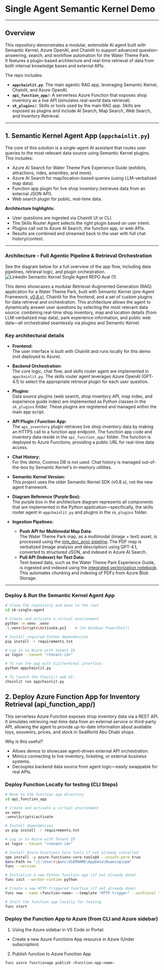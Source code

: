 # Single Agent Semantic Kernel Demo 
---

## Overview

This repository demonstrates a modular, extensible AI agent built with Semantic Kernel, Azure OpenAI, and Chainlit to support advanced question-answering, search, and workflow automation for the Water Theme Park.  
It features a plugin-based architecture and real-time retrieval of data from both internal knowledge bases and external APIs.

The repo includes:
- **`appchainlit.py`**: The main agentic RAG app, leveraging Semantic Kernel, Chainlit, and Azure OpenAI.
- **`api_function_app/`**: A serverless Azure Function that exposes shop inventory as a live API (simulates real-world data retrieval).
- **`sk_plugins/`**: Skills or tools used by the main RAG app. Skills are exposed as plugins and include AI Search, Map Search, Web Search, and Inventory Retrieval. 
---

## 1. Semantic Kernel Agent App (`appchainlit.py`)

The core of this solution is a single-agent AI assistant that routes user queries to the most relevant data source using Semantic Kernel plugins.  
This includes:

- Azure AI Search for Water Theme Park Experience Guide (exhibits, attractions, rides, amenities, and more).
- Azure AI Search for map/location-based queries (using LLM-verbalized map data).
- Function app plugin for live shop inventory (retrieves data from an external JSON API).
- Web search plugin for public, real-time data.

**Architecture highlights:**
- User questions are ingested via Chainlit UI or CLI.
- The Skills Router Agent selects the right plugin based on user intent.
- Plugins call out to Azure AI Search, the function app, or web APIs.
- Results are combined and streamed back to the user with full chat history/context.

---

### Architecture - Full Agentic Pipeline & Retrieval Orchestration 
See the diagram below for a full overview of the app flow, including data pipelines, retrieval logic, and plugin orchestration.
![LinkedIn Semantic Kernel Single Agent REPO Aval (1)](https://github.com/user-attachments/assets/ecb61f50-ea84-492e-a285-d09069c68808)

This demo showcases a modular Retrieval-Augmented Generation (RAG) application for a Water Theme Park, built with Semantic Kernel (pre-Agent Framework, [v0.8.x](https://github.com/microsoft/semantic-kernel/releases/tag/0.8.7)), Chainlit for the frontend, and a set of custom plugins for data retrieval and orchestration.
This architecture allows the agent to dynamically answer user questions by selecting the most relevant data source: combining real-time shop inventory, map and location details (from LLM-verbalized map data), park experience information, and public web data—all orchestrated seamlessly via plugins and Semantic Kernel.

### Key architectural details

- **Frontend:**  
  The user interface is built with Chainlit and runs locally for this demo (not deployed to Azure).

- **Backend Orchestration:**  
  The core logic, chat flow, and skills router agent are implemented in `appchainlit.py`. The skills router agent leverages Azure OpenAI (GPT-4.1) to select the appropriate retrieval plugin for each user question.

- **Plugins:**  
  Data source plugins (web search, shop inventory API, map index, and experience guide index) are implemented as Python classes in the `sk_plugins` folder. These plugins are registered and managed within the main app script.

- **API Plugin / Function App:**  
  The `api_inventory` plugin retrieves live shop inventory data by making an HTTPS call to a function app endpoint. The function app code and inventory data reside in the `api_function_app/` folder. The function is deployed to Azure Functions, providing a public URL for real-time data access.

- **Chat History:**  
  For this demo, Cosmos DB is not used. Chat history is managed out-of-the-box by Semantic Kernel's in-memory utilities.

- **Semantic Kernel Version:**  
  This project uses the older Semantic Kernel SDK (v0.8.x), not the new agent framework.

- **Diagram Reference (Purple Box):**  
  The purple box in the architecture diagram represents all components that are implemented in the Python application—specifically, the skills router agent in `appchainlit.py` and plugins in the `sk_plugins` folder.

- **Ingestion Pipelines:**  
  - **Push API for Multimodal Map Data:**  
    The Water Theme Park map, as a multimodal (image + text) asset, is processed using the [mm_doc_proc pipeline](https://github.com/samelhousseini/mm_doc_proc/tree/main). The PDF map is verbalized (image analysis and description) using GPT-4.1, converted to structured JSON, and indexed in Azure AI Search.
  - **Pull API (Indexer) for Text Data:**  
    Text-based data, such as the Water Theme Park Experience Guide, is ingested and indexed using the [integrated vectorization notebook](https://github.com/Azure/azure-search-vector-samples/tree/main/demo-python/code/integrated-vectorization). This automates chunking and indexing of PDFs from Azure Blob Storage.

---

### Deploy & Run the Semantic Kernel Agent App

```bash
# Clone the repository and move to the root
cd sk-single-agent

# Create and activate a virtual environment
python -m venv .venv
.\.venv\Scripts\Activate.ps1    # (on Windows PowerShell)

# Install required Python dependencies
pip install -r requirements.txt

# Log in to Azure with tenant ID 
az login --tenant "<tenant-id>"

# To run the app with CLI/terminal interface:
python appchainlit.py

# To launch the Chainlit web UI:
chainlit run appchainlit.py
```

## 2. Deploy Azure Function App for Inventory Retrieval (api_function_app/)
This serverless Azure Function exposes shop inventory data via a REST API.
It simulates retrieving real-time data from an external service or third-party API, allowing the agent to provide up-to-date information about available toys, souvenirs, prices, and stock in SeaWorld Abu Dhabi shops.

Why is this useful?
- Allows demos to showcase agent-driven external API orchestration.
- Mimics connecting to live inventory, ticketing, or external business systems.
- Decouples backend data source from agent logic—easily swappable for real APIs.

### Deploy Function Locally for testing (CLI Steps) 
``` bash
# Move to the function app directory
cd api_function_app

# Create and activate a virtual environment
uv venv
.venv\Scripts\activate

# Install dependencies
uv pip install -r requirements.txt

# Log in to Azure with Tenant ID 
az login --tenant "<tenant-id>"

# Install Azure Functions Core Tools if not already installed
npm install -g azure-functions-core-tools@4 --unsafe-perm true
$env:Path += ";C:\Users\$env:USERNAME\AppData\Roaming\npm"
func --version

# Initialize a new Python function app (if not already done)
func init --worker-runtime python

# Create a new HTTP-triggered function (if not already done)
func new --name <function-name> --template "HTTP trigger" --authlevel "anonymous"

# Start the function app locally for testing
func start
```
### Deploy the Function App to Azure (from CLI and Azure sidebar) 
1. Using the Azure sidebar in VS Code or Portal:
- Create a new Azure Functions App resource in Azure (Under subscription)  

2. Publish function to Azure Function App 
``` bash 
func azure functionapp publish <Function-app-name>
```

